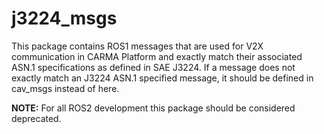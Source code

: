 # j3224_msgs

This package contains ROS1 messages that are used for V2X communication in CARMA Platform and exactly match their associated ASN.1 specifications as defined in SAE J3224. If a message does not exactly match an J3224 ASN.1 specified message, it should be defined in cav_msgs instead of here.

**NOTE:** For all ROS2 development this package should be considered deprecated. 